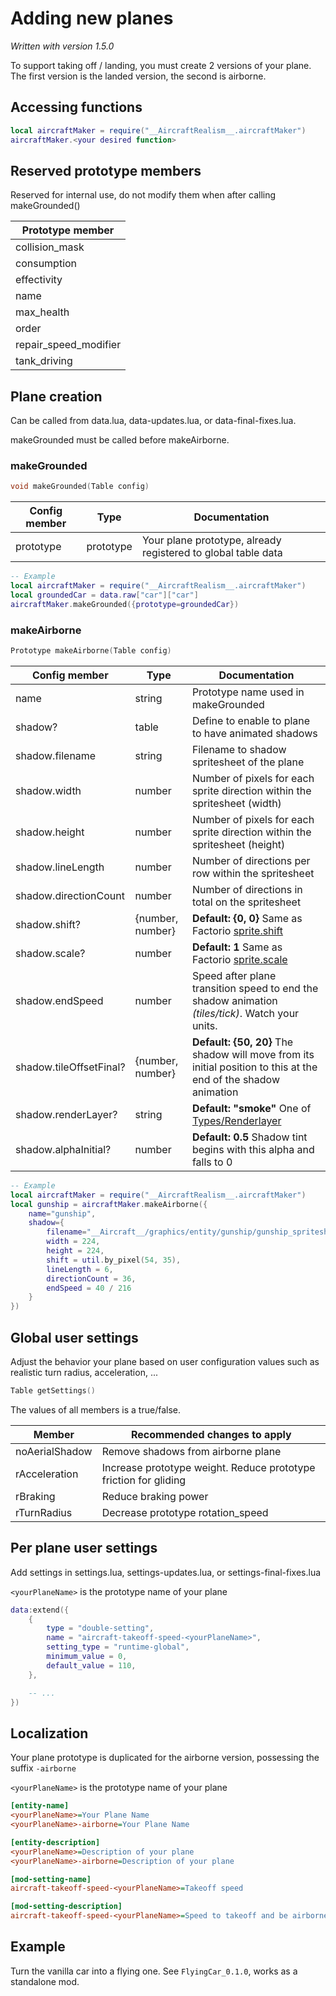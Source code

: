 # Adding new planes

*Written with version 1.5.0*

To support taking off / landing, you must create 2 versions of your plane.
The first version is the landed version, the second is airborne.

## Accessing functions

```lua
local aircraftMaker = require("__AircraftRealism__.aircraftMaker")
aircraftMaker.<your desired function>
```

## Reserved prototype members

Reserved for internal use, do not modify them when after calling makeGrounded()

| Prototype member               |
|--------------------------------|
| collision_mask                 |
| consumption                    |
| effectivity                    |
| name                           |
| max_health                     |
| order                          |
| repair_speed_modifier          |
| tank_driving                   |

## Plane creation

Can be called from data.lua, data-updates.lua, or data-final-fixes.lua.

makeGrounded must be called before makeAirborne.

### makeGrounded

```c++
void makeGrounded(Table config)
```

| Config member     | Type      | Documentation                                                                     |
|-------------------|-----------|-----------------------------------------------------------------------------------|
| prototype         | prototype | Your plane prototype, already registered to global table data                     |

```lua
-- Example
local aircraftMaker = require("__AircraftRealism__.aircraftMaker")
local groundedCar = data.raw["car"]["car"]
aircraftMaker.makeGrounded({prototype=groundedCar})
```

### makeAirborne

```c++
Prototype makeAirborne(Table config)
```

| Config member           | Type             | Documentation                                                                                                   |
|-------------------------|------------------|-----------------------------------------------------------------------------------------------------------------|
| name                    | string           | Prototype name used in makeGrounded                                                                             |
| shadow?                 | table            | Define to enable to plane to have animated shadows                                                              |
| shadow.filename         | string           | Filename to shadow spritesheet of the plane                                                                     |
| shadow.width            | number           | Number of pixels for each sprite direction within the spritesheet (width)                                       |
| shadow.height           | number           | Number of pixels for each sprite direction within the spritesheet (height)                                      |
| shadow.lineLength       | number           | Number of directions per row within the spritesheet                                                             |
| shadow.directionCount   | number           | Number of directions in total on the spritesheet                                                                |
| shadow.shift?           | {number, number} | **Default: {0, 0}** Same as Factorio [sprite.shift](https://wiki.factorio.com/Types/Sprite#shift)               |
| shadow.scale?           | number           | **Default: 1** Same as Factorio [sprite.scale](https://wiki.factorio.com/Types/Sprite#scale)                    |
| shadow.endSpeed         | number           | Speed after plane transition speed to end the shadow animation *(tiles/tick)*. Watch your units.                |
| shadow.tileOffsetFinal? | {number, number} | **Default: {50, 20}** The shadow will move from its initial position to this at the end of the shadow animation |
| shadow.renderLayer?     | string           | **Default: "smoke"** One of [Types/Renderlayer](https://lua-api.factorio.com/latest/Concepts.html#RenderLayer)  |
| shadow.alphaInitial?    | number           | **Default: 0.5** Shadow tint begins with this alpha and falls to 0                                              |

```lua
-- Example
local aircraftMaker = require("__AircraftRealism__.aircraftMaker")
local gunship = aircraftMaker.makeAirborne({
    name="gunship",
    shadow={
        filename="__Aircraft__/graphics/entity/gunship/gunship_spritesheet-shadow.png",
        width = 224,
        height = 224,
        shift = util.by_pixel(54, 35),
        lineLength = 6,
        directionCount = 36,
        endSpeed = 40 / 216
    }
})
```

## Global user settings

Adjust the behavior your plane based on user configuration values such as realistic turn radius, acceleration, ...

```c++
Table getSettings()
```

The values of all members is a true/false.

| Member            | Recommended changes to apply                                                             |
|-------------------|------------------------------------------------------------------------------------------|
| noAerialShadow    | Remove shadows from airborne plane                                                       |
| rAcceleration     | Increase prototype weight. Reduce prototype friction for gliding                         |
| rBraking          | Reduce braking power                                                                     |
| rTurnRadius       | Decrease prototype rotation_speed                                                        |

## Per plane user settings

Add settings in settings.lua, settings-updates.lua, or settings-final-fixes.lua

`<yourPlaneName>` is the prototype name of your plane

```lua
data:extend({
    {
        type = "double-setting",
        name = "aircraft-takeoff-speed-<yourPlaneName>",
        setting_type = "runtime-global",
        minimum_value = 0,
        default_value = 110,
    },

    -- ...
})
```

## Localization

Your plane prototype is duplicated for the airborne version, possessing the suffix `-airborne`

`<yourPlaneName>` is the prototype name of your plane

```ini
[entity-name]
<yourPlaneName>=Your Plane Name
<yourPlaneName>-airborne=Your Plane Name

[entity-description]
<yourPlaneName>=Description of your plane
<yourPlaneName>-airborne=Description of your plane

[mod-setting-name]
aircraft-takeoff-speed-<yourPlaneName>=Takeoff speed

[mod-setting-description]
aircraft-takeoff-speed-<yourPlaneName>=Speed to takeoff and be airborne, no longer colliding with anything
```

## Example

Turn the vanilla car into a flying one.
See `FlyingCar_0.1.0`, works as a standalone mod.
